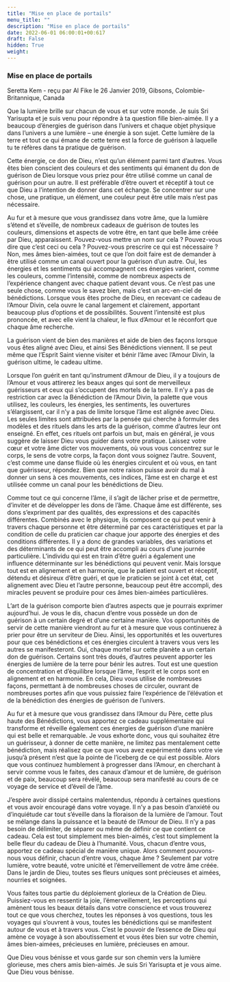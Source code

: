 ```yaml
---
title: "Mise en place de portails"
menu_title: ""
description: "Mise en place de portails"
date: 2022-06-01 06:00:01+00:617
draft: False
hidden: True
weight:
---
```

### Mise en place de portails

Seretta Kem - reçu par Al Fike le 26 Janvier 2019, Gibsons, Colombie-Britannique, Canada

Que la lumière brille sur chacun de vous et sur votre monde. Je suis Sri Yarisupta et je suis venu pour répondre à ta question fille bien-aimée. Il y a beaucoup d’énergies de guérison dans l’univers et chaque objet physique dans l’univers a une lumière – une énergie à son sujet. Cette lumière de la terre et tout ce qui émane de cette terre est la force de guérison à laquelle tu te réfères dans ta pratique de guérison.

Cette énergie, ce don de Dieu, n’est qu’un élément parmi tant d’autres. Vous êtes bien conscient des couleurs et des sentiments qui émanent du don de guérison de Dieu lorsque vous priez pour être utilisé comme un canal de guérison pour un autre. Il est préférable d’être ouvert et réceptif à tout ce que Dieu a l’intention de donner dans cet échange. Se concentrer sur une chose, une pratique, un élément, une couleur peut être utile mais n’est pas nécessaire.

Au fur et à mesure que vous grandissez dans votre âme, que la lumière s’étend et s’éveille, de nombreux cadeaux de guérison de toutes les couleurs, dimensions et aspects de votre être, en tant que belle âme créée par Dieu, apparaissent. Pouvez-vous mettre un nom sur cela ? Pouvez-vous dire que c’est ceci ou cela ? Pouvez-vous prescrire ce qui est nécessaire ? Non, mes âmes bien-aimées, tout ce que l’on doit faire est de demander à être utilisé comme un canal ouvert pour la guérison d’un autre. Oui, les énergies et les sentiments qui accompagnent ces énergies varient, comme les couleurs, comme l’intensité, comme de nombreux aspects de l’expérience changent avec chaque patient devant vous. Ce n’est pas une seule chose, comme vous le savez bien, mais c’est un arc-en-ciel de bénédictions. Lorsque vous êtes proche de Dieu, en recevant ce cadeau de l’Amour Divin, cela ouvre le canal largement et clairement, apportant beaucoup plus d’options et de possibilités. Souvent l’intensité est plus prononcée, et avec elle vient la chaleur, le flux d’Amour et le réconfort que chaque âme recherche.

La guérison vient de bien des manières et aide de bien des façons lorsque vous êtes aligné avec Dieu, et ainsi Ses Bénédictions viennent. Il se peut même que l’Esprit Saint vienne visiter et bénir l’âme avec l’Amour Divin, la guérison ultime, le cadeau ultime.

Lorsque l’on guérit en tant qu’instrument d’Amour de Dieu, il y a toujours de l’Amour et vous attirerez les beaux anges qui sont de merveilleux guérisseurs et ceux qui s’occupent des mortels de la terre. Il n’y a pas de restriction car avec la Bénédiction de l’Amour Divin, la palette que vous utilisez, les couleurs, les énergies, les sentiments, les ouvertures s’élargissent, car il n’y a pas de limite lorsque l’âme est alignée avec Dieu. Les seules limites sont attribuées par la pensée qui cherche à formuler des modèles et des rituels dans les arts de la guérison, comme d’autres leur ont enseigné. En effet, ces rituels ont parfois un but, mais en général, je vous suggère de laisser Dieu vous guider dans votre pratique. Laissez votre cœur et votre âme dicter vos mouvements, où vous vous concentrez sur le corps, le sens de votre corps, la façon dont vous soignez l’autre. Souvent, c’est comme une danse fluide où les énergies circulent et où vous, en tant que guérisseur, répondez. Bien que notre raison puisse avoir du mal à donner un sens à ces mouvements, ces indices, l’âme est en charge et est utilisée comme un canal pour les bénédictions de Dieu.

Comme tout ce qui concerne l’âme, il s’agit de lâcher prise et de permettre, d’inviter et de développer les dons de l’âme. Chaque âme est différente, ses dons s’expriment par des qualités, des expressions et des capacités différentes. Combinés avec le physique, ils composent ce qui peut venir à travers chaque personne et être déterminé par ces caractéristiques et par la condition de celle du praticien car chaque jour apporte des énergies et des conditions différentes. Il y a donc de grandes variables, des variations et des déterminants de ce qui peut être accompli au cours d’une journée particulière. L’individu qui est en train d’être guéri a également une influence déterminante sur les bénédictions qui peuvent venir. Mais lorsque tout est en alignement et en harmonie, que le patient est ouvert et réceptif, détendu et désireux d’être guéri, et que le praticien se joint à cet état, cet alignement avec Dieu et l’autre personne, beaucoup peut être accompli, des miracles peuvent se produire pour ces âmes bien-aimées particulières.

L’art de la guérison comporte bien d’autres aspects que je pourrais exprimer aujourd’hui. Je vous le dis, chacun d’entre vous possède un don de guérison à un certain degré et d’une certaine manière. Vos opportunités de servir de cette manière viendront au fur et à mesure que vous continuerez à prier pour être un serviteur de Dieu. Ainsi, les opportunités et les ouvertures pour que ces bénédictions et ces énergies circulent à travers vous vers les autres se manifesteront. Oui, chaque mortel sur cette planète a un certain don de guérison. Certains sont très doués, d’autres peuvent apporter les énergies de lumière de la terre pour bénir les autres. Tout est une question de concentration et d’équilibre lorsque l’âme, l’esprit et le corps sont en alignement et en harmonie. En cela, Dieu vous utilise de nombreuses façons, permettant à de nombreuses choses de circuler, ouvrant de nombreuses portes afin que vous puissiez faire l’expérience de l’élévation et de la bénédiction des énergies de guérison de l’univers.

Au fur et à mesure que vous grandissez dans l’Amour du Père, cette plus haute des Bénédictions, vous apportez ce cadeau supplémentaire qui transforme et réveille également ces énergies de guérison d’une manière qui est belle et remarquable. Je vous exhorte donc, vous qui souhaitez être un guérisseur, à donner de cette manière, ne limitez pas mentalement cette bénédiction, mais réalisez que ce que vous avez expérimenté dans votre vie jusqu’à présent n’est que la pointe de l’iceberg de ce qui est possible. Alors que vous continuez humblement à progresser dans l’Amour, en cherchant à servir comme vous le faites, des canaux d’amour et de lumière, de guérison et de paix, beaucoup sera révélé, beaucoup sera manifesté au cours de ce voyage de service et d’éveil de l’âme.

J’espère avoir dissipé certains malentendus, répondu à certaines questions et vous avoir encouragé dans votre voyage. Il n’y a pas besoin d’anxiété ou d’inquiétude car tout s’éveille dans la floraison de la lumière de l’amour. Tout se mélange dans la puissance et la beauté de l’Amour de Dieu. Il n’y a pas besoin de délimiter, de séparer ou même de définir ce que contient ce cadeau. Cela est tout simplement mes bien-aimés, c’est tout simplement la belle fleur du cadeau de Dieu à l’humanité. Vous, chacun d’entre vous, apportez ce cadeau spécial de manière unique. Alors comment pouvons-nous vous définir, chacun d’entre vous, chaque âme ? Seulement par votre lumière, votre beauté, votre unicité et l’émerveillement de votre âme créée. Dans le jardin de Dieu, toutes ses fleurs uniques sont précieuses et aimées, nourries et soignées.

Vous faites tous partie du déploiement glorieux de la Création de Dieu. Puissiez-vous en ressentir la joie, l’émerveillement, les perceptions qui amènent tous les beaux détails dans votre conscience et vous trouverez tout ce que vous cherchez, toutes les réponses à vos questions, tous les voyages qui s’ouvrent à vous, toutes les bénédictions qui se manifestent autour de vous et à travers vous. C’est le pouvoir de l’essence de Dieu qui amène ce voyage à son aboutissement et vous êtes bien sur votre chemin, âmes bien-aimées, précieuses en lumière, précieuses en amour.

Que Dieu vous bénisse et vous garde sur son chemin vers la lumière glorieuse, mes chers amis bien-aimés. Je suis Sri Yarisupta et je vous aime. Que Dieu vous bénisse.



